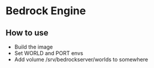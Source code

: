 # Bedrock Engine

## How to use
- Build the image
- Set WORLD and PORT envs
- Add volume /srv/bedrockserver/worlds to somewhere
